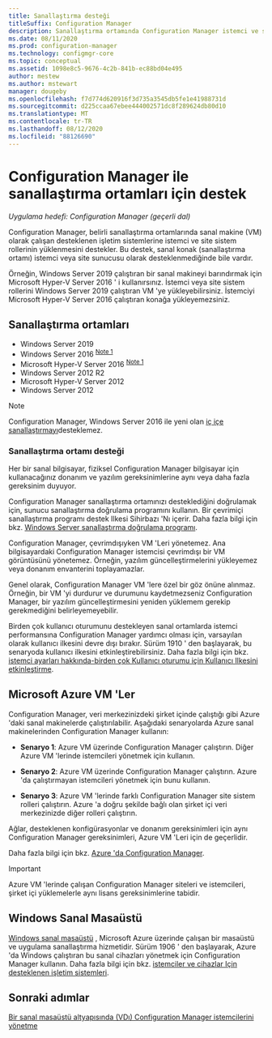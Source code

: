 ```yaml
---
title: Sanallaştırma desteği
titleSuffix: Configuration Manager
description: Sanallaştırma ortamında Configuration Manager istemci ve site sistemi rollerini yükleme gereksinimleri.
ms.date: 08/11/2020
ms.prod: configuration-manager
ms.technology: configmgr-core
ms.topic: conceptual
ms.assetid: 1098e8c5-9676-4c2b-841b-ec88bd04e495
author: mestew
ms.author: mstewart
manager: dougeby
ms.openlocfilehash: f7d774d620916f3d735a3545db5fe1e41988731d
ms.sourcegitcommit: d225ccaa67ebee444002571dc8f289624db80d10
ms.translationtype: MT
ms.contentlocale: tr-TR
ms.lasthandoff: 08/12/2020
ms.locfileid: "88126690"
---
```

# <a name="support-for-virtualization-environments-with-configuration-manager"></a>Configuration Manager ile sanallaştırma ortamları için destek

*Uygulama hedefi: Configuration Manager (geçerli dal)*

Configuration Manager, belirli sanallaştırma ortamlarında sanal makine (VM) olarak çalışan desteklenen işletim sistemlerine istemci ve site sistem rollerinin yüklenmesini destekler. Bu destek, sanal konak (sanallaştırma ortamı) istemci veya site sunucusu olarak desteklenmediğinde bile vardır.

Örneğin, Windows Server 2019 çalıştıran bir sanal makineyi barındırmak için Microsoft Hyper-V Server 2016 ' i kullanırsınız. İstemci veya site sistem rollerini Windows Server 2019 çalıştıran VM 'ye yükleyebilirsiniz. İstemciyi Microsoft Hyper-V Server 2016 çalıştıran konağa yükleyemezsiniz.

## <a name="virtualization-environments"></a>Sanallaştırma ortamları

- Windows Server 2019  
- Windows Server 2016 <sup> [Note 1](#bkmk_note1)</sup>  
- Microsoft Hyper-V Server 2016 <sup> [Note 1](#bkmk_note1)</sup>  
- Windows Server 2012 R2  
- Microsoft Hyper-V Server 2012  
- Windows Server 2012  

<a name="bkmk_note1"></a>

> [!NOTE]
> Configuration Manager, Windows Server 2016 ile yeni olan [iç içe sanallaştırmayı](https://docs.microsoft.com/windows-server/virtualization/hyper-v/What-s-new-in-Hyper-V-on-Windows#nested-virtualization-new)desteklemez.

### <a name="virtualization-environment-support"></a>Sanallaştırma ortamı desteği

Her bir sanal bilgisayar, fiziksel Configuration Manager bilgisayar için kullanacağınız donanım ve yazılım gereksinimlerine aynı veya daha fazla gereksinim duyuyor.

Configuration Manager sanallaştırma ortamınızı desteklediğini doğrulamak için, sunucu sanallaştırma doğrulama programını kullanın. Bir çevrimiçi sanallaştırma programı destek Ilkesi Sihirbazı 'Nı içerir. Daha fazla bilgi için bkz. [Windows Server sanallaştırma doğrulama programı](https://www.windowsservercatalog.com/svvp.aspx).

Configuration Manager, çevrimdışıyken VM 'Leri yönetemez. Ana bilgisayardaki Configuration Manager istemcisi çevrimdışı bir VM görüntüsünü yönetemez. Örneğin, yazılım güncelleştirmelerini yükleyemez veya donanım envanterini toplayamazlar.

Genel olarak, Configuration Manager VM 'lere özel bir göz önüne alınmaz. Örneğin, bir VM 'yi durdurur ve durumunu kaydetmezseniz Configuration Manager, bir yazılım güncelleştirmesini yeniden yüklemem gerekip gerekmediğini belirleyemeyebilir.

Birden çok kullanıcı oturumunu destekleyen sanal ortamlarda istemci performansına Configuration Manager yardımcı olması için, varsayılan olarak kullanıcı ilkesini devre dışı bırakır. Sürüm 1910 ' den başlayarak, bu senaryoda kullanıcı ilkesini etkinleştirebilirsiniz. Daha fazla bilgi için bkz. [istemci ayarları hakkında-birden çok Kullanıcı oturumu için Kullanıcı Ilkesini etkinleştirme](../../clients/deploy/about-client-settings.md#enable-user-policy-for-multiple-user-sessions).

## <a name="microsoft-azure-vms"></a><a name="bkmk_Azure"></a>Microsoft Azure VM 'Ler

Configuration Manager, veri merkezinizdeki şirket içinde çalıştığı gibi Azure 'daki sanal makinelerde çalıştırılabilir. Aşağıdaki senaryolarda Azure sanal makinelerinden Configuration Manager kullanın:

- **Senaryo 1**: Azure VM üzerinde Configuration Manager çalıştırın. Diğer Azure VM 'lerinde istemcileri yönetmek için kullanın.

- **Senaryo 2**: Azure VM üzerinde Configuration Manager çalıştırın. Azure 'da çalıştırmayan istemcileri yönetmek için bunu kullanın.

- **Senaryo 3**: Azure VM 'lerinde farklı Configuration Manager site sistem rolleri çalıştırın. Azure 'a doğru şekilde bağlı olan şirket içi veri merkezinizde diğer rolleri çalıştırın.

Ağlar, desteklenen konfigürasyonlar ve donanım gereksinimleri için aynı Configuration Manager gereksinimleri, Azure VM 'Leri için de geçerlidir.

Daha fazla bilgi için bkz. [Azure 'da Configuration Manager](../../understand/configuration-manager-on-azure.md).

> [!IMPORTANT]
> Azure VM 'lerinde çalışan Configuration Manager siteleri ve istemcileri, şirket içi yüklemelerle aynı lisans gereksinimlerine tabidir.

## <a name="windows-virtual-desktop"></a>Windows Sanal Masaüstü

[Windows sanal masaüstü](https://docs.microsoft.com/azure/virtual-desktop/) , Microsoft Azure üzerinde çalışan bir masaüstü ve uygulama sanallaştırma hizmetidir. Sürüm 1906 ' den başlayarak, Azure 'da Windows çalıştıran bu sanal cihazları yönetmek için Configuration Manager kullanın. Daha fazla bilgi için bkz. [istemciler ve cihazlar Için desteklenen işletim sistemleri](supported-operating-systems-for-clients-and-devices.md#windows-virtual-desktop).

## <a name="next-steps"></a>Sonraki adımlar

[Bir sanal masaüstü altyapısında (VDı) Configuration Manager istemcilerini yönetme](../../clients/deploy/plan/considerations-for-managing-clients-in-a-vdi.md)